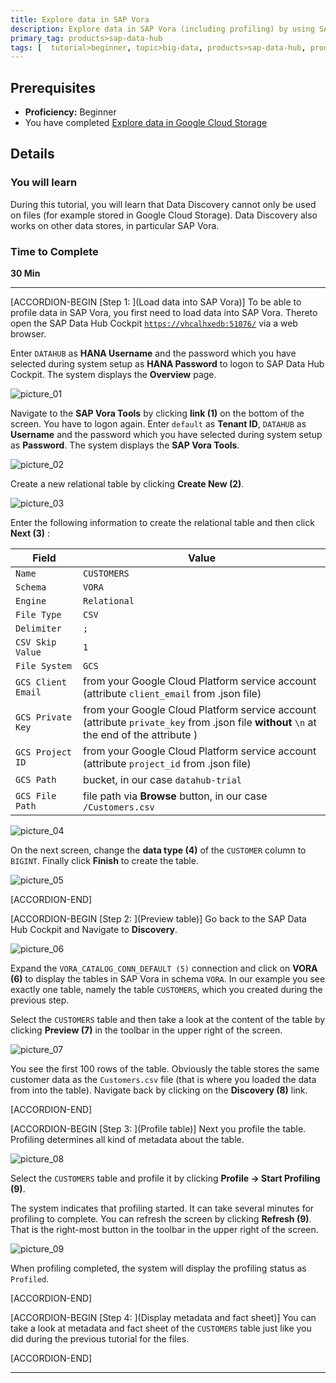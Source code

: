 ```yaml
---
title: Explore data in SAP Vora
description: Explore data in SAP Vora (including profiling) by using SAP Data Hub, trial edition.
primary_tag: products>sap-data-hub
tags: [  tutorial>beginner, topic>big-data, products>sap-data-hub, products>sap-vora ]
---
```


## Prerequisites  
 - **Proficiency:** Beginner
 - You have completed [Explore data in Google Cloud Storage](https://www.sap.com/developer/tutorials/datahub-trial-discovery-part01.html)

## Details
### You will learn  
During this tutorial, you will learn that Data Discovery cannot only be used on files (for example stored in Google Cloud Storage). Data Discovery also works on other data stores, in particular SAP Vora.

### Time to Complete
**30 Min**

---

[ACCORDION-BEGIN [Step 1: ](Load data into SAP Vora)]
To be able to profile data in SAP Vora, you first need to load data into SAP Vora. Thereto open the SAP Data Hub Cockpit [`https://vhcalhxedb:51076/`](https://vhcalhxedb:51076/) via a web browser.

Enter `DATAHUB` as **HANA Username** and the password which you have selected during system setup as **HANA Password** to logon to SAP Data Hub Cockpit. The system displays the **Overview** page.

![picture_01](./datahub-trial-discovery-part02_01.png)  

Navigate to the **SAP Vora Tools** by clicking **link (1)** on the bottom of the screen. You have to logon again. Enter `default` as **Tenant ID**, `DATAHUB` as **Username** and the password which you have selected during system setup as **Password**. The system displays the **SAP Vora Tools**.

![picture_02](./datahub-trial-discovery-part02_02.png)  

Create a new relational table by clicking **Create New (2)**.

![picture_03](./datahub-trial-discovery-part02_03.png)  

Enter the following information to create the relational table and then click **Next (3)** :

| Field                          | Value                                                                                       |
| ------------------------------ | ------------------------------------------------------------------------------------------- |
| `Name`                         | `CUSTOMERS`                                                                                 |
| `Schema`                       | `VORA`                                                                                      |
| `Engine`                       | `Relational`                                                                                |
| `File Type`                    | `CSV`                                                                                       |
| `Delimiter`                    | `;`                                                                                         |
| `CSV Skip Value`               | `1`                                                                                         |
| `File System`                  | `GCS`                                                                                       |
| `GCS Client Email`             | from your Google Cloud Platform service account (attribute `client_email` from .json file)  |
| `GCS Private Key`              | from your Google Cloud Platform service account (attribute `private_key` from .json file **without** `\n` at the end of the attribute ) |
| `GCS Project ID`               | from your Google Cloud Platform service account (attribute `project_id` from .json file)    |
| `GCS Path`                     | bucket, in our case `datahub-trial`                                                         |
| `GCS File Path`                | file path via **Browse** button, in our case `/Customers.csv`                               |

![picture_04](./datahub-trial-discovery-part02_04.png)  

On the next screen, change the **data type (4)** of the `CUSTOMER` column to `BIGINT`. Finally click **Finish** to create the table.

![picture_05](./datahub-trial-discovery-part02_05.png)  

[ACCORDION-END]

[ACCORDION-BEGIN [Step 2: ](Preview table)]
Go back to the SAP Data Hub Cockpit and Navigate to **Discovery**.

![picture_06](./datahub-trial-discovery-part02_06.png)  

Expand the `VORA_CATALOG_CONN_DEFAULT (5)` connection and click on **VORA (6)** to display the tables in SAP Vora in schema `VORA`. In our example you see exactly one table, namely the table `CUSTOMERS`, which you created during the previous step.


Select the `CUSTOMERS` table and then take a look at the content of the table by clicking **Preview (7)** in the toolbar in the upper right of the screen.

![picture_07](./datahub-trial-discovery-part02_07.png)  

You see the first 100 rows of the table. Obviously the table stores the same customer data as the `Customers.csv` file (that is where you loaded the data from into the table). Navigate back by clicking on the **Discovery (8)** link.

[ACCORDION-END]

[ACCORDION-BEGIN [Step 3: ](Profile table)]
Next you profile the table. Profiling determines all kind of metadata about the table.

![picture_08](./datahub-trial-discovery-part02_08.png)  

Select the `CUSTOMERS` table and profile it by clicking **Profile -> Start Profiling (9)**.

The system indicates that profiling started. It can take several minutes for profiling to complete. You can refresh the screen by clicking **Refresh (9)**. That is the right-most button in the toolbar in the upper right of the screen.

![picture_09](./datahub-trial-discovery-part02_09.png)  

When profiling completed, the system will display the profiling status as `Profiled`.

[ACCORDION-END]

[ACCORDION-BEGIN [Step 4: ](Display metadata and fact sheet)]
You can take a look at metadata and fact sheet of the `CUSTOMERS` table just like you did during the previous tutorial for the files.

[ACCORDION-END]

---
